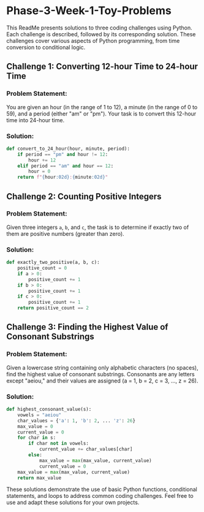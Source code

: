 # Phase-3-Week-1-Toy-Problems
This ReadMe presents solutions to three coding challenges using Python. Each challenge is described, followed by its corresponding solution. These challenges cover various aspects of Python programming, from time conversion to conditional logic.

## Challenge 1: Converting 12-hour Time to 24-hour Time

### Problem Statement:
You are given an hour (in the range of 1 to 12), a minute (in the range of 0 to 59), and a period (either "am" or "pm"). Your task is to convert this 12-hour time into 24-hour time.

### Solution:
```python
def convert_to_24_hour(hour, minute, period):
    if period == "pm" and hour != 12:
        hour += 12
    elif period == "am" and hour == 12:
        hour = 0
    return f"{hour:02d}:{minute:02d}"
```

## Challenge 2: Counting Positive Integers

### Problem Statement:
Given three integers `a`, `b`, and `c`, the task is to determine if exactly two of them are positive numbers (greater than zero).

### Solution:
```python
def exactly_two_positive(a, b, c):
    positive_count = 0
    if a > 0:
        positive_count += 1
    if b > 0:
        positive_count += 1
    if c > 0:
        positive_count += 1
    return positive_count == 2
```

## Challenge 3: Finding the Highest Value of Consonant Substrings

### Problem Statement:
Given a lowercase string containing only alphabetic characters (no spaces), find the highest value of consonant substrings. Consonants are any letters except "aeiou," and their values are assigned (a = 1, b = 2, c = 3, ..., z = 26).

### Solution:
```python
def highest_consonant_value(s):
    vowels = "aeiou"
    char_values = {'a': 1, 'b': 2, ... 'z': 26}
    max_value = 0
    current_value = 0
    for char in s:
        if char not in vowels:
            current_value += char_values[char]
        else:
            max_value = max(max_value, current_value)
            current_value = 0
    max_value = max(max_value, current_value)
    return max_value
```

These solutions demonstrate the use of basic Python functions, conditional statements, and loops to address common coding challenges. Feel free to use and adapt these solutions for your own projects.